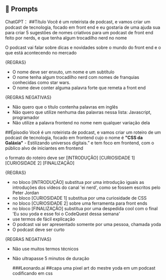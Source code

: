 ## 🧠 Prompts


ChatGPT：
##Título
Você é um roteirista de podcast, e vamos criar um podcast de tecnologia, focado em front end e eu gostaria de uma ajuda sua para criar 5 sugestões
de nomes criativos para um podcast de front end feito por nerds, e que tenha algum trocadilho nerd no nome

O podcast vai falar sobre dicas e novidades sobre o mundo do front end e o que está acontecendo no mercado

{REGRAS}

- O nome deve ser enxuto, um nome e um subtítulo
- O nome tenha algum trocadilho nerd com nomes de franquias conhecidas como star wars.
- O nome deve conter alguma palavra forte que remeta a front end

{REGRAS NEGATIVAS}

- Não quero que o título contenha palavras em inglês
- Não quero que utilize nenhuma das palavras nessa lista: Javascript, programador
- Não utilize a palavra frontend no nome nem qualquer variação dela

##Épisodio
Você é um roteirista de podcast, e vamos criar um  roteiro de um podcast de tecnologia, focado em frontend cujo o nome é **"CSS da Galáxia"** - Estilizando universos digitais.” e tem foco em frontend,  com o público alvo de iniciantes em frontend

o formato do roteiro deve ser
[INTRODUÇÃO]
[CURIOSIDADE 1]
[CURIOSIDADE 2]
[FINALIZAÇÃO]

{REGRAS}

- no bloco [INTRODUÇÃO] substitua por uma introdução iguais as introduções dos vídeos do canal 'ei nerd', como se fossem escritos pelo Peter Jordan
- no bloco [CURIOSIDADE 1] substitua por uma curiosidade de CSS
- no bloco [CURIOSIDADE 2] sobre uma ferramenta para front ends
- no bloco [FINALIZAÇÃO] substitua por uma despedida cool com o final 'Eu sou yoda e esse foi o CodeQuest dessa semana'
- use termos de fácil explicação
- O podcast vai ser apresentado somente por uma pessoa, chamada yoda
- O podcast deve ser curto

{REGRAS NEGATIVAS}

- Não use muitos termos técnicos
- Não ultrapasse 5 minutos de duração

  ###Leonardo.ai
  ##capa
  uma pixel art do mestre yoda em um podcast codificando em css 

